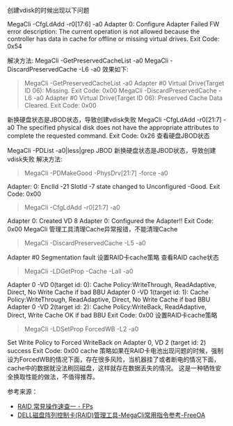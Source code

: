 创建vdisk的时候出现以下问题

MegaCli -CfgLdAdd -r0[17:6] -a0
Adapter 0: Configure Adapter Failed
FW error description:
The current operation is not allowed because the controller has data in cache for offline or missing virtual drives.
Exit Code: 0x54

解决方法:
MegaCli -GetPreservedCacheList -a0
MegaCli -DiscardPreservedCache -L6 -a0
效果如下:
>MegaCli  -GetPreservedCacheList -a0
Adapter #0
Virtual Drive(Target ID 06): Missing.
Exit Code: 0x00
>MegaCli -DiscardPreservedCache -L6 -a0
Adapter #0
Virtual Drive(Target ID 06): Preserved Cache Data Cleared.
Exit Code: 0x00

新换硬盘状态是JBOD状态，导致创建vdisk失败
MegaCli -CfgLdAdd -r0[21:7] -a0
The specified physical disk does not have the appropriate attributes to complete the requested command.
Exit Code: 0x26
查看硬盘JBOD状态

MegaCli -PDList -a0|less|grep JBOD
新换硬盘状态是JBOD状态，导致创建vdisk失败
解决方法:

>MegaCli -PDMakeGood -PhysDrv[21:7] -force -a0

Adapter: 0: EnclId  -21 SlotId  -7 state changed to Unconfigured  -Good.
Exit Code: 0x00
>MegaCli -CfgLdAdd -r0[21:7] -a0

Adapter 0: Created VD 8
Adapter 0: Configured the Adapter!!
Exit Code: 0x00
 MegaCli 管理工具清理Cache异常报错，不能清理Cache
>MegaCli -DiscardPreservedCache -L5 -a0

Adapter #0
Segmentation fault
设置RAID卡cache策略
查看RAID cache状态
>MegaCli -LDGetProp -Cache -Lall -a0

Adapter 0  -VD 0(target id: 0): Cache Policy:WriteThrough, ReadAdaptive, Direct, No Write Cache if bad BBU
Adapter 0  -VD 1(target id: 1): Cache Policy:WriteThrough, ReadAdaptive, Direct, No Write Cache if bad BBU
Adapter 0  -VD 2(target id: 2): Cache Policy:WriteBack, ReadAdaptive, Direct, Write Cache OK if bad BBU
Exit Code: 0x00
设置RAID卡cache策略
>MegaCli -LDSetProp ForcedWB -L2 -a0

Set Write Policy to Forced WriteBack on Adapter 0, VD 2 (target id: 2) success
Exit Code: 0x00
cache 策略如果在RAID卡电池出现问题的时候，强制设为ForcedWB的情况下面，存在很多风险，当机器挂了或者断电的情况下面，cache中的数据就没法刷回磁盘，这样就存在数据丢失的情况。 这是一种牺牲安全换取性能的做法，不值得推荐。

参考来源：

- [RAID 常見操作速查一 - FPs](http://fangpeishi.com/raid_cheatsheet1.html#Adaptec系列坏盘)
- [DELL磁盘阵列控制卡(RAID)管理工具-MegaCli常用指令参考-FreeOA](http://www.freeoa.net/osuport/sysadmin/linux-dell-raid-tool-megacli-cmd-ref_1408.html)
